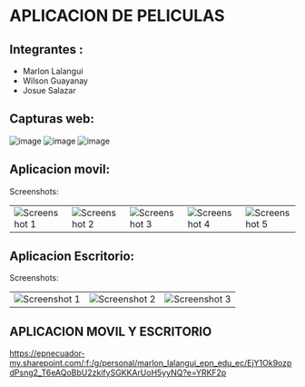 # APLICACION DE PELICULAS

## Integrantes :
- Marlon Lalangui
- Wilson Guayanay
- Josue Salazar

## Capturas web: 

![image](https://github.com/marlon1925/Matinee-Flutter-master/assets/117753973/b12cd5e8-6de3-4e76-b8ec-50790a715c1c)
![image](https://github.com/marlon1925/Matinee-Flutter-master/assets/117753973/0921f43f-5313-48c4-955f-dc4085098896)
![image](https://github.com/marlon1925/Matinee-Flutter-master/assets/117753973/36dad015-d7f5-49b0-abc8-64925ac6f70b)



## Aplicacion movil: 

Screenshots:<br>
<table style={border:"none"}><tr>
<td><img src="https://github.com/marlon1925/Matinee-Flutter-master/assets/117753973/177d2abc-b14c-4847-9087-a6f2161344f3" alt="Screenshot 1"/></td>
<td><img src="https://github.com/marlon1925/Matinee-Flutter-master/assets/117753973/b0a05322-39c1-4154-ba2c-21ee4f9c189a" alt="Screenshot 2"/></td>
<td><img src="https://github.com/marlon1925/Matinee-Flutter-master/assets/117753973/b2ee3820-3cfb-4dda-8697-8e1b810c9895" alt="Screenshot 3"/></td>
<td><img src="https://github.com/marlon1925/Matinee-Flutter-master/assets/117753973/9939370a-fd67-4021-8383-3cf96cc17853" alt="Screenshot 4"/></td>
<td><img src="https://github.com/marlon1925/Matinee-Flutter-master/assets/117753973/fce0032d-c840-4454-b9fc-de4122933de5" alt="Screenshot 5"/></td>
</tr></table>


## Aplicacion Escritorio: 
Screenshots:<br>
<table style="border:none;"><tr>
  <td><img src="https://github.com/marlon1925/Matinee-Flutter-master/assets/117754219/c5b8d77a-da93-4482-ab15-b51c5a40546b" alt="Screenshot 1"/></td>
  <td><img src="https://github.com/marlon1925/Matinee-Flutter-master/assets/117754219/a7735be5-36c9-4ebb-8465-6735a7e746e5" alt="Screenshot 2"/></td>
  <td><img src="https://github.com/marlon1925/Matinee-Flutter-master/assets/117754219/b516022d-ca6b-477d-8e69-975f8d6a9ac7" alt="Screenshot 3"/></td>
</tr></table>




## APLICACION MOVIL Y ESCRITORIO
https://epnecuador-my.sharepoint.com/:f:/g/personal/marlon_lalangui_epn_edu_ec/EjY1Ok9ozpdPsng2_T6eAQoBbU2zkifySGKKArUoH5yyNQ?e=YRKF2p
